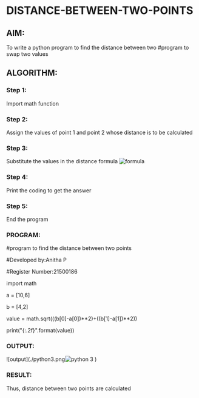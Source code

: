 # DISTANCE-BETWEEN-TWO-POINTS

## AIM:
To write a python program to find the distance between two #program to swap two values

## ALGORITHM:
### Step 1: 
Import math function 
### Step 2:
Assign the values of point 1 and point 2 whose distance is to be calculated 
### Step 3: 
Substitute the values in the distance formula  ![formula](/formula.jpg![formula](https://user-images.githubusercontent.com/94184990/144336482-e4d28916-a96e-4f51-995c-47bfafbab882.JPG)
)
### Step 4:
Print the coding to get the answer 
### Step 5:
End the program 
### PROGRAM:
#program to find the distance between two points

#Developed by:Anitha P

#Register Number:21500186

import math

a = [10,6]

b = [4,2]

value = math.sqrt(((b[0]-a[0])**2)+((b[1]-a[1])**2))

print("{:.2f}".format(value))

  


### OUTPUT:
![output](./python3.png![python 3](https://user-images.githubusercontent.com/94184990/144276254-00420eaf-f3fb-448d-9565-b4815d36beb2.PNG)
)


### RESULT:
Thus, distance between two points are calculated
